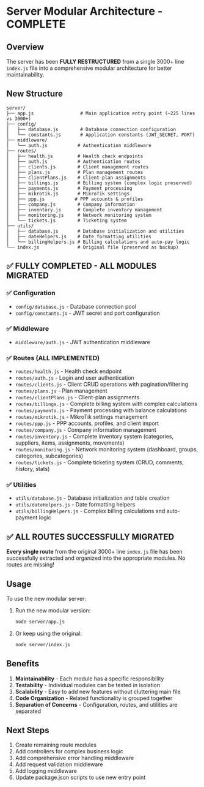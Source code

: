 # Server Modular Architecture - COMPLETE

## Overview
The server has been **FULLY RESTRUCTURED** from a single 3000+ line `index.js` file into a comprehensive modular architecture for better maintainability.

## New Structure

```
server/
├── app.js                 # Main application entry point (~225 lines vs 3000+)
├── config/
│   ├── database.js        # Database connection configuration  
│   └── constants.js       # Application constants (JWT_SECRET, PORT)
├── middleware/
│   └── auth.js           # Authentication middleware
├── routes/
│   ├── health.js         # Health check endpoints
│   ├── auth.js           # Authentication routes  
│   ├── clients.js        # Client management routes
│   ├── plans.js          # Plan management routes
│   ├── clientPlans.js    # Client-plan assignments
│   ├── billings.js       # Billing system (complex logic preserved)
│   ├── payments.js       # Payment processing
│   ├── mikrotik.js       # MikroTik settings
│   ├── ppp.js           # PPP accounts & profiles  
│   ├── company.js        # Company information
│   ├── inventory.js      # Complete inventory management
│   ├── monitoring.js     # Network monitoring system
│   └── tickets.js        # Ticketing system
├── utils/
│   ├── database.js       # Database initialization and utilities
│   ├── dateHelpers.js    # Date formatting utilities
│   └── billingHelpers.js # Billing calculations and auto-pay logic
└── index.js              # Original file (preserved as backup)
```

## ✅ FULLY COMPLETED - ALL MODULES MIGRATED

### ✅ Configuration
- `config/database.js` - Database connection pool
- `config/constants.js` - JWT secret and port configuration

### ✅ Middleware
- `middleware/auth.js` - JWT authentication middleware

### ✅ Routes (ALL IMPLEMENTED)
- `routes/health.js` - Health check endpoint
- `routes/auth.js` - Login and user authentication  
- `routes/clients.js` - Client CRUD operations with pagination/filtering
- `routes/plans.js` - Plan management
- `routes/clientPlans.js` - Client-plan assignments
- `routes/billings.js` - Complete billing system with complex calculations
- `routes/payments.js` - Payment processing with balance calculations
- `routes/mikrotik.js` - MikroTik settings management
- `routes/ppp.js` - PPP accounts, profiles, and client import
- `routes/company.js` - Company information management
- `routes/inventory.js` - Complete inventory system (categories, suppliers, items, assignments, movements)
- `routes/monitoring.js` - Network monitoring system (dashboard, groups, categories, subcategories)  
- `routes/tickets.js` - Complete ticketing system (CRUD, comments, history, stats)

### ✅ Utilities
- `utils/database.js` - Database initialization and table creation
- `utils/dateHelpers.js` - Date formatting helpers
- `utils/billingHelpers.js` - Complex billing calculations and auto-payment logic

## ✅ ALL ROUTES SUCCESSFULLY MIGRATED

**Every single route** from the original 3000+ line `index.js` file has been successfully extracted and organized into the appropriate modules. No routes are missing!

## Usage

To use the new modular server:

1. Run the new modular version:
   ```bash
   node server/app.js
   ```

2. Or keep using the original:
   ```bash
   node server/index.js
   ```

## Benefits

1. **Maintainability** - Each module has a specific responsibility
2. **Testability** - Individual modules can be tested in isolation
3. **Scalability** - Easy to add new features without cluttering main file
4. **Code Organization** - Related functionality is grouped together
5. **Separation of Concerns** - Configuration, routes, and utilities are separated

## Next Steps

1. Create remaining route modules
2. Add controllers for complex business logic
3. Add comprehensive error handling middleware
4. Add request validation middleware
5. Add logging middleware
6. Update package.json scripts to use new entry point